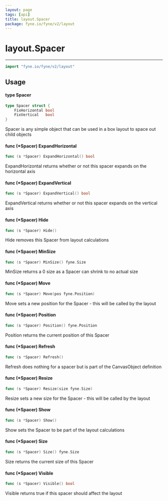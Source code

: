 ```yaml
---
layout: page
tags: [api]
title: layout.Spacer
package: fyne.io/fyne/v2/layout
---
```


# layout.Spacer
---
```go
import "fyne.io/fyne/v2/layout"
```

## Usage

#### type Spacer

```go
type Spacer struct {
	FixHorizontal bool
	FixVertical   bool
}
```

Spacer is any simple object that can be used in a box layout to space out child objects

#### func (*Spacer) ExpandHorizontal

```go
func (s *Spacer) ExpandHorizontal() bool
```
ExpandHorizontal returns whether or not this spacer expands on the horizontal axis

#### func (*Spacer) ExpandVertical

```go
func (s *Spacer) ExpandVertical() bool
```
ExpandVertical returns whether or not this spacer expands on the vertical axis

#### func (*Spacer) Hide

```go
func (s *Spacer) Hide()
```
Hide removes this Spacer from layout calculations

#### func (*Spacer) MinSize

```go
func (s *Spacer) MinSize() fyne.Size
```
MinSize returns a 0 size as a Spacer can shrink to no actual size

#### func (*Spacer) Move

```go
func (s *Spacer) Move(pos fyne.Position)
```
Move sets a new position for the Spacer - this will be called by the layout

#### func (*Spacer) Position

```go
func (s *Spacer) Position() fyne.Position
```
Position returns the current position of this Spacer

#### func (*Spacer) Refresh

```go
func (s *Spacer) Refresh()
```
Refresh does nothing for a spacer but is part of the CanvasObject definition

#### func (*Spacer) Resize

```go
func (s *Spacer) Resize(size fyne.Size)
```
Resize sets a new size for the Spacer - this will be called by the layout

#### func (*Spacer) Show

```go
func (s *Spacer) Show()
```
Show sets the Spacer to be part of the layout calculations

#### func (*Spacer) Size

```go
func (s *Spacer) Size() fyne.Size
```
Size returns the current size of this Spacer

#### func (*Spacer) Visible

```go
func (s *Spacer) Visible() bool
```
Visible returns true if this spacer should affect the layout
